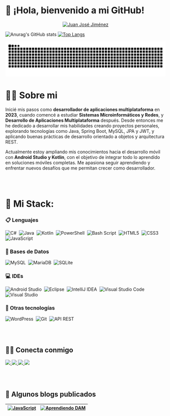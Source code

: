 # 👋 ¡Hola, bienvenido a mi GitHub!

<p align='center'>
    <a href="https://www.linkedin.com/in/juan-josé-jiménez-gil-2588a2222/" target="_blank">
        <img src="https://capsule-render.vercel.app/api?type=waving&color=0:007BFF,100:00FFE5&height=300&section=header&text=Juan%20José%20Jiménez&fontSize=90&fontColor=ffffff&animation=fadeIn&fontAlignY=38&desc=Desarrollador%20de%20Aplicaciones%20Multiplataforma&descAlignY=51&descAlign=62" alt="Juan José Jiménez"/>
    </a>
</p>

![Anurag's GitHub stats](https://github-readme-stats.vercel.app/api?username=juanjojmnz&show_icons=true)
[![Top Langs](https://github-readme-stats.vercel.app/api/top-langs/?username=juanjojmnz&layout=compact)](https://github.com/anuraghazra/github-readme-stats)


<picture>
  <source media="(prefers-color-scheme: dark)" srcset="https://raw.githubusercontent.com/juanjojmnz/juanjojmnz/output/github-snake-dark.svg" />
  <source media="(prefers-color-scheme: light)" srcset="https://raw.githubusercontent.com/juanjojmnz/juanjojmnz/output/github-snake.svg" />
  <img alt="github-snake" src="https://raw.githubusercontent.com/juanjojmnz/juanjojmnz/output/github-snake.svg" />
</picture>



# 👨‍💻 Sobre mi
Inicié mis pasos como **desarrollador de aplicaciones multiplataforma** en **2023**, cuando comencé a estudiar **Sistemas Microinformáticos y Redes**, y **Desarrollo de Aplicaciones Multiplataforma** después. Desde entonces me he dedicado a desarrollar mis habilidades creando proyectos personales, explorando tecnologías como Java, Spring Boot, MySQL, JPA y JWT, y aplicando buenas prácticas de desarrollo orientado a objetos y arquitectura REST.

Actualmente estoy ampliando mis conocimientos hacia el desarrollo móvil con **Android Studio y Kotlin**, con el objetivo de integrar todo lo aprendido en soluciones móviles completas. Me apasiona seguir aprendiendo y enfrentar nuevos desafíos que me permitan crecer como desarrollador.

<br><br>

# 🚀 Mi Stack:
 
### 📋 Lenguajes
![C#](https://img.shields.io/badge/c%23-%23239120.svg?style=for-the-badge&logo=csharp&logoColor=white)&nbsp;
![Java](https://img.shields.io/badge/java-%23ED8B00.svg?style=for-the-badge&logo=openjdk&logoColor=white)&nbsp;
![Kotlin](https://img.shields.io/badge/kotlin-%237F52FF.svg?style=for-the-badge&logo=kotlin&logoColor=white)&nbsp;
![PowerShell](https://img.shields.io/badge/PowerShell-%235391FE.svg?style=for-the-badge&logo=powershell&logoColor=white)&nbsp;
![Bash Script](https://img.shields.io/badge/bash_script-%23121011.svg?style=for-the-badge&logo=gnu-bash&logoColor=white)&nbsp;
![HTML5](https://img.shields.io/badge/html5-%23E34F26.svg?style=for-the-badge&logo=html5&logoColor=white)&nbsp;
![CSS3](https://img.shields.io/badge/css3-%231572B6.svg?style=for-the-badge&logo=css3&logoColor=white)&nbsp;
![JavaScript](https://img.shields.io/badge/javascript-%23323330.svg?style=for-the-badge&logo=javascript&logoColor=%23F7DF1E)&nbsp;

### 💾 Bases de Datos
![MySQL](https://img.shields.io/badge/mysql-%2300f.svg?style=for-the-badge&logo=mysql&logoColor=white)&nbsp;
![MariaDB](https://img.shields.io/badge/MariaDB-003545?style=for-the-badge&logo=mariadb&logoColor=white)&nbsp;
![SQLite](https://img.shields.io/badge/sqlite-%2307405e.svg?style=for-the-badge&logo=sqlite&logoColor=white)&nbsp;

### 💻 IDEs
![Android Studio](https://img.shields.io/badge/android%20studio-346ac1?style=for-the-badge&logo=android%20studio&logoColor=white)&nbsp;
![Eclipse](https://img.shields.io/badge/Eclipse-FE7A16.svg?style=for-the-badge&logo=Eclipse&logoColor=white)&nbsp;
![IntelliJ IDEA](https://img.shields.io/badge/IntelliJIDEA-000000.svg?style=for-the-badge&logo=intellij-idea&logoColor=white)&nbsp;
![Visual Studio Code](https://img.shields.io/badge/Visual%20Studio%20Code-0078d7.svg?style=for-the-badge&logo=visual-studio-code&logoColor=white)&nbsp;
![Visual Studio](https://img.shields.io/badge/Visual%20Studio-5C2D91.svg?style=for-the-badge&logo=visual-studio&logoColor=white)&nbsp;

### 🥅 Otras tecnologías
![WordPress](https://img.shields.io/badge/WordPress-%2339ACFF.svg?style=for-the-badge&logo=wordpress&logoColor=white)&nbsp;
![Git](https://img.shields.io/badge/git-%23F05033.svg?style=for-the-badge&logo=git&logoColor=white)&nbsp;
![API REST](https://img.shields.io/badge/API%20REST-%2332A3FF.svg?style=for-the-badge&logo=fastapi&logoColor=white)&nbsp;

<br><br>

## 🤝🏻 Conecta conmigo
<a href="https://github.com/JuanjoJmnz">
  <img height="50" src="https://github.com/user-attachments/assets/92e97d7a-75d6-4104-b624-12733149e801"/>
</a>
<a href="https://www.linkedin.com/in/juan-josé-jiménez-gil-2588a2222/">
  <img height="50" src="https://github.com/user-attachments/assets/3c9148f0-5771-49f2-9dac-e1e60077a4b6"/>
</a>
<a href="https://bitacoradejuanjo.wordpress.com">
  <img height="50" src="https://github.com/user-attachments/assets/0e5fb111-00bf-4adf-8484-c1083e5fb952"/>
</a>
<a href="https://www.youtube.com/@Juanjo_TechRetro">
  <img height="50" src="https://github.com/user-attachments/assets/8503d207-dbc9-4679-984a-960eac1c424c"/>
</a>

<br><br>

## 📝 Algunos blogs publicados

| [![JavaScript](https://bitacoradejuanjo.wordpress.com/wp-content/uploads/2024/09/maxresdefault.jpg?w=1024)](https://bitacoradejuanjo.wordpress.com/2024/09/22/guia-practica-de-bucles-en-javascript/) | [![Aprendiendo DAM](https://bitacoradejuanjo.wordpress.com/wp-content/uploads/2024/09/desarrollo-aplicaciones-web.jpg?w=1024)](https://bitacoradejuanjo.wordpress.com/2024/09/15/aprendiendo-dam-experiencias-y-retos-en-desarrollo-de-aplicaciones/) |
|------------------------------------------------------------------------------------------------------------------------------------------------------------------------------------|--------------------------------------------------------------------------------------------------------------------------------------------------------------------------------------|
